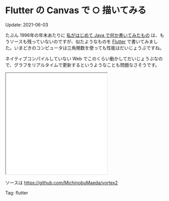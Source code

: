 # Flutter の Canvas で ○ 描いてみる

Update: 2021-06-03

たぶん 1996年の年末あたりに [私がはじめて Java で何か書いてみたもの](programming/my1stjava.html) は、もうソースも残っていないのですが、似たようなものを [Flutter](https://flutter.dev/) で書いてみました。いまどきのコンピュータは三角関数を使っても性能はだいじょうぶですね。

ネイティブコンパイルしていない Web でこのくらい動かしてだいじょうぶなので、グラフをリアルタイムで更新するというようなことも問題なさそうです。

<iframe src="../vortex2/web" title="Vortex 2" width="320" height="320"></iframe>

ソースは <https://github.com/MichinobuMaeda/vortex2>

Tag: flutter

